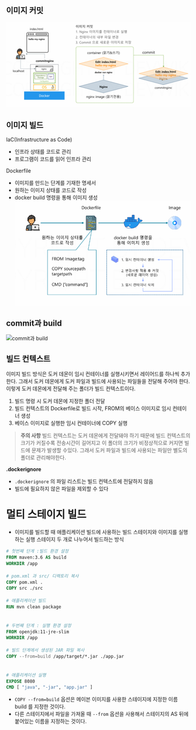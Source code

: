 ## 이미지 커밋

![이미지 커밋](<./images/이미지_커밋.png>)

## 이미지 빌드
IaC(Infrastructure as Code)
- 인프라 상태를 코드로 관리
- 프로그램이 코드를 읽어 인프라 관리

Dockerfile
- 이미지를 만드는 단계를 기재한 명세서
- 원하는 이미지 상태를 코드로 작성
- docker build 명령을 통해 이미지 생성
![도커 파일로 이미지 생성](<./images/dockerfile_create_image.png>)
## commit과 build
![commit과 build](<./images/commit과 build.png>)

## 빌드 컨텍스트
이미지 빌드 방식은 도커 데몬이 임시 컨테이너를 실행시키면서 레이어드를 하나씩 추가한다.
그래서 도커 데몬에게 도커 파일과 빌드에 사용되는 파일들을 전달해 주어야 한다.
이렇게 도커 데몬에게 전달해 주는 폴더가 빌드 컨텍스트이다.

1. 빌드 명령 시 도커 데몬에 지정한 폴더 전달
2. 빌드 컨텍스트의 Dockerfile로 빌드 시작, FROM의 베이스 이미지로 임시 컨테이너 생성
3. 베이스 이미지로 실행한 임시 컨테이너에 COPY 실행

>**주의 사항**
>빌드 컨텍스트는 도커 데몬에게 전달돼야 하기 때문에 빌드 컨텍스트의 크기가 커질수록 전송시간이 길어지고 이 폴더의 크기가 비정상적으로 커지면 빌드에 문제가 발생할 수있다.
>그래서 도커 파일과 빌드에 사용되는 파일만 별도의 폴더로 관리해야한다.
 
**.dockerignore**
- `.dockerignore` 의 파일 리스트는 빌드 컨텍스트에 전달하지 않음
- 빌드에 필요하지 않은 파일을 제외할 수 있다

# 멀티 스테이지 빌드
- 이미지를 빌드할 때 애플리케이션 빌드에 사용하는 빌드 스테이지와 이미지를 실행하는 실행 스테이지 두 개로 나누어서 빌드하는 방식

```dockerfile
# 첫번째 단계 :빌드 환경 설정
FROM maven:3.6 AS build
WORKDIR /app

# pom.xml 과 src/ 디렉토리 복사
COPY pom.xml .
COPY src ./src

# 애플리케이션 빌드
RUN mvn clean package


# 두번째 단계 : 실행 환경 설정
FROM openjdk:11-jre-slim
WORKDIR /app

# 빌드 단계에서 생성된 JAR 파일 복사
COPY --from=build /app/target/*.jar ./app.jar
  

# 애플리케이션 실행
EXPOSE 8080
CMD [ "java", "-jar", "app.jar" ]
```
- `COPY --from=build` 옵션은 메이븐 이미지를 사용한 스테이지에 지정한 이름 build 를 지정한 것이다.
- 다른 스테이지에서 파일을 가져올 때 `--from` 옵션을 사용해서 스테이지의 AS 뒤에 붙어있는 이름을 지정하는 것이다.